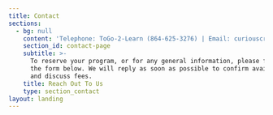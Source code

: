 ```yaml
---
title: Contact
sections:
  - bg: null
    content: 'Telephone: ToGo-2-Learn (864-625-3276) | Email: curiouscritters@gmail.com | Location: Olympia, WA'
    section_id: contact-page
    subtitle: >-
      To reserve your program, or for any general information, please fill out
      the form below. We will reply as soon as possible to confirm availability
      and discuss fees.
    title: Reach Out To Us
    type: section_contact
layout: landing
---
```


